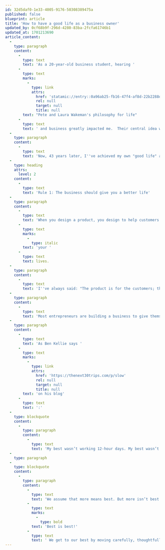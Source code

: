 ```yaml
---
id: 32d5daf0-1e33-4005-9176-50308389475a
published: false
blueprint: article
title: 'How to have a good life as a business owner'
updated_by: 0cf68b9f-296d-4280-83ba-2fcfa61746b1
updated_at: 1701213690
article_content:
  -
    type: paragraph
    content:
      -
        type: text
        text: 'As a 20-year-old business student, hearing '
      -
        type: text
        marks:
          -
            type: link
            attrs:
              href: 'statamic://entry::0a96ab25-fb16-47f4-af8d-22b2288d1f01'
              rel: null
              target: null
              title: null
        text: "Pete and Laura Wakeman's philosophy for life"
      -
        type: text
        text: ' and business greatly impacted me.  Their central idea was to build a business around how they wanted to live. Instead of being slaves to the business, they made it serve their desired lifestyle.'
  -
    type: paragraph
    content:
      -
        type: text
        text: 'Now, 43 years later, I''ve achieved my own "good life" as a business founder. Here are some of the principles that got me here:'
  -
    type: heading
    attrs:
      level: 2
    content:
      -
        type: text
        text: 'Rule 1: The business should give you a better life'
  -
    type: paragraph
    content:
      -
        type: text
        text: 'When you design a product, you design to help customers make progress in their lives. As you build your business, build it in a way that gives you (as the owner) and your employees progress in '
      -
        type: text
        marks:
          -
            type: italic
        text: 'your '
      -
        type: text
        text: lives.
  -
    type: paragraph
    content:
      -
        type: text
        text: 'I''ve always said: "The product is for the customers; the business is for the owners and the employees."'
  -
    type: paragraph
    content:
      -
        type: text
        text: 'Most entrepreneurs are building a business to give themselves a better life. But too often, they end up being a slave to the company, working long hours, having less free time, and more stress.'
  -
    type: paragraph
    content:
      -
        type: text
        text: 'As Ben Kellie says '
      -
        type: text
        marks:
          -
            type: link
            attrs:
              href: 'https://thenext30trips.com/p/slow'
              rel: null
              target: null
              title: null
        text: 'on his blog'
      -
        type: text
        text: ':'
  -
    type: blockquote
    content:
      -
        type: paragraph
        content:
          -
            type: text
            text: 'My best wasn’t working 12-hour days. My best wasn’t stressing over every small detail. My best came when I was rested, centered, calm, and engaged. That meant slowing down.'
  -
    type: paragraph
  -
    type: blockquote
    content:
      -
        type: paragraph
        content:
          -
            type: text
            text: 'We assume that more means best. But more isn’t best. '
          -
            type: text
            marks:
              -
                type: bold
            text: 'Best is best!'
          -
            type: text
            text: ' We get to our best by moving carefully, thoughtfully, and creating space. We give ourselves time to consider how things are going, and the opportunity to circle back to change things that don’t feel right.'
---
```

